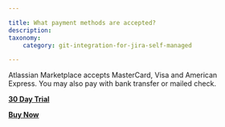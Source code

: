 ```yaml
---

title: What payment methods are accepted?
description:
taxonomy:
    category: git-integration-for-jira-self-managed

---
```

Atlassian Marketplace accepts MasterCard, Visa and American Express. You may also pay with bank transfer or mailed check.


[**30 Day Trial**](https://my.atlassian.com/addon/try/com.xiplink.jira.git.jira_git_plugin) 

[**Buy Now**](https://my.atlassian.com/purchase/buyaddon?key=com.xiplink.jira.git.jira_git_plugin)

